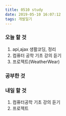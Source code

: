 ```yaml
---
title: 0510 study
date: 2019-05-10 16:07:12
tags: 개발일기
---
```


### 오늘 할 것

1. api,ajax 생활코딩, 정리
2. 컴퓨터 공학 기초 강의 듣기
3. 프로젝트(WeatherWear)

### 공부한 것

### 내일 할 것

1. 컴퓨터공학 기초 강의 듣기
2. 프로젝트
